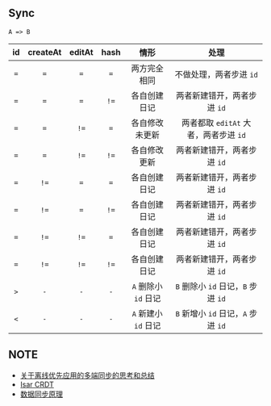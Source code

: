 ## Sync

`A => B`

| id  | createAt | editAt | hash |         情形         |                 处理                  |
| :-: | :------: | :----: | :--: | :------------------: | :-----------------------------------: |
| `=` |   `=`    |  `=`   | `=`  |     两方完全相同     |        不做处理，两者步进 `id`        |
| `=` |   `=`    |  `=`   | `!=` |     各自创建日记     |      两者新建错开，两者步进 `id`      |
| `=` |   `=`    |  `!=`  | `=`  |    各自修改未更新    | 两者都取 `editAt` 大者，两者步进 `id` |
| `=` |   `=`    |  `!=`  | `!=` |     各自修改更新     |      两者新建错开，两者步进 `id`      |
| `=` |   `!=`   |  `=`   | `=`  |     各自创建日记     |      两者新建错开，两者步进 `id`      |
| `=` |   `!=`   |  `=`   | `!=` |     各自创建日记     |      两者新建错开，两者步进 `id`      |
| `=` |   `!=`   |  `!=`  | `=`  |     各自创建日记     |      两者新建错开，两者步进 `id`      |
| `=` |   `!=`   |  `!=`  | `!=` |     各自创建日记     |      两者新建错开，两者步进 `id`      |
| `>` |   `-`    |  `-`   | `-`  | `A` 删除小 `id` 日记 |  `B` 删除小 `id` 日记，`B` 步进 `id`  |
| `<` |   `-`    |  `-`   | `-`  | `A` 新建小 `id` 日记 |  `B` 新增小 `id` 日记，`A` 步进 `id`  |

## NOTE

- [关于离线优先应用的多端同步的思考和总结](https://www.auroras.xyz/blog/post/关于离线优先应用的多端同步的思考和总结/)
- [Isar CRDT](https://github.com/kerero/isar-crdt)
- [数据同步原理](https://segmentfault.com/a/1190000004887200)
